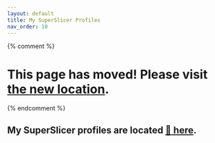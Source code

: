 ```yaml
---
layout: default
title: My SuperSlicer Profiles
nav_order: 10
---
```

{% comment %} 
# This page has moved! Please visit [the new location](https://ellis3dp.com/Print-Tuning-Guide/articles/index_superslicer_profiles.html).
{% endcomment %}
## My SuperSlicer profiles are located [:page_facing_up: here](https://github.com/AndrewEllis93/Ellis-SuperSlicer-Profiles).